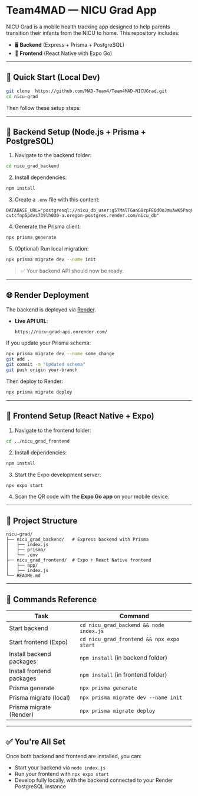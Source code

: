 # Team4MAD — NICU Grad App

NICU Grad is a mobile health tracking app designed to help parents transition their infants from the NICU to home. This repository includes:

- 🖥️ **Backend** (Express + Prisma + PostgreSQL)
- 📱 **Frontend** (React Native with Expo Go)

---

## 🚀 Quick Start (Local Dev)

```bash
git clone  https://github.com/MAD-Team4/Team4MAD-NICUGrad.git
cd nicu-grad
```

Then follow these setup steps:

---

## 🔧 Backend Setup (Node.js + Prisma + PostgreSQL)

1. Navigate to the backend folder:

```bash
cd nicu_grad_backend
```

2. Install dependencies:

```bash
npm install
```

3. Create a `.env` file with this content:

```env
DATABASE_URL="postgresql://nicu_db_user:g57MalTGanG8zpFEQdOoJmuAwK5PaqGI@dpg-cvtcfnp5pdvs739lh030-a.oregon-postgres.render.com/nicu_db"
```

4. Generate the Prisma client:

```bash
npx prisma generate
```

5. (Optional) Run local migration:

```bash
npx prisma migrate dev --name init
```

> ✅ Your backend API should now be ready.

---

## 🌐 Render Deployment

The backend is deployed via [Render](https://render.com/).

- **Live API URL**:

  ```
  https://nicu-grad-api.onrender.com/
  ```

If you update your Prisma schema:

```bash
npx prisma migrate dev --name some_change
git add .
git commit -m "Updated schema"
git push origin your-branch
```

Then deploy to Render:

```bash
npx prisma migrate deploy
```

---

## 📱 Frontend Setup (React Native + Expo)

1. Navigate to the frontend folder:

```bash
cd ../nicu_grad_frontend
```

2. Install dependencies:

```bash
npm install
```

3. Start the Expo development server:

```bash
npx expo start
```

4. Scan the QR code with the **Expo Go app** on your mobile device.

---

## 📂 Project Structure

```
nicu-grad/
├── nicu_grad_backend/   # Express backend with Prisma
│   ├── index.js
│   ├── prisma/
│   └── .env
├── nicu_grad_frontend/  # Expo + React Native frontend
│   ├── app/
│   ├── index.js
└── README.md
```

---

## 🧰 Commands Reference

| Task                        | Command                              |
|----------------------------|--------------------------------------|
| Start backend              | `cd nicu_grad_backend && node index.js` |
| Start frontend (Expo)      | `cd nicu_grad_frontend && npx expo start` |
| Install backend packages   | `npm install` (in backend folder)    |
| Install frontend packages  | `npm install` (in frontend folder)   |
| Prisma generate            | `npx prisma generate`                |
| Prisma migrate (local)     | `npx prisma migrate dev --name init` |
| Prisma migrate (Render)    | `npx prisma migrate deploy`          |

---

## ✅ You're All Set

Once both backend and frontend are installed, you can:

- Start your backend via `node index.js`
- Run your frontend with `npx expo start`
- Develop fully locally, with the backend connected to your Render PostgreSQL instance
